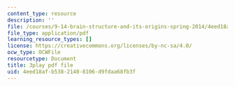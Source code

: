 ```yaml
---
content_type: resource
description: ''
file: /courses/9-14-brain-structure-and-its-origins-spring-2014/4eed18afb53821408106d9fdaa68fb3f_555112.pdf
file_type: application/pdf
learning_resource_types: []
license: https://creativecommons.org/licenses/by-nc-sa/4.0/
ocw_type: OCWFile
resourcetype: Document
title: 3play pdf file
uid: 4eed18af-b538-2140-8106-d9fdaa68fb3f
---
```


